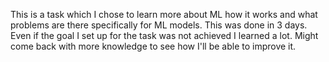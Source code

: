 This is a task which I chose to learn more about ML how it works and what problems are there specifically for ML models. 
This was done in 3 days. Even if the goal I set up for the task was not achieved I learned a lot. 
Might come back with more knowledge to see how I'll be able to improve it.
